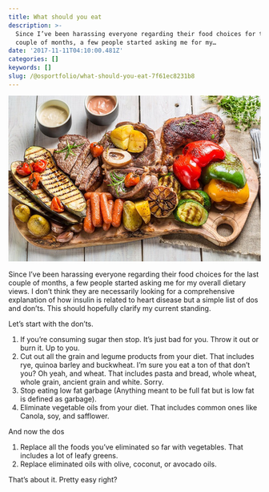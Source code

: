 ```yaml
---
title: What should you eat
description: >-
  Since I’ve been harassing everyone regarding their food choices for the last
  couple of months, a few people started asking me for my…
date: '2017-11-11T04:10:00.481Z'
categories: []
keywords: []
slug: /@osportfolio/what-should-you-eat-7f61ec8231b8
---
```


![](img/1__aLH6m4FbkesW4d77T1o4hw.jpeg)

Since I’ve been harassing everyone regarding their food choices for the last couple of months, a few people started asking me for my overall dietary views. I don’t think they are necessarily looking for a comprehensive explanation of how insulin is related to heart disease but a simple list of dos and don’ts. This should hopefully clarify my current standing.

Let’s start with the don’ts.

1.  If you’re consuming sugar then stop. It’s just bad for you. Throw it out or burn it. Up to you.
2.  Cut out all the grain and legume products from your diet. That includes rye, quinoa barley and buckwheat. I’m sure you eat a ton of that don’t you? Oh yeah, and wheat. That includes pasta and bread, whole wheat, whole grain, ancient grain and white. Sorry.
3.  Stop eating low fat garbage (Anything meant to be full fat but is low fat is defined as garbage).
4.  Eliminate vegetable oils from your diet. That includes common ones like Canola, soy, and safflower.

And now the dos

1.  Replace all the foods you’ve eliminated so far with vegetables. That includes a lot of leafy greens.
2.  Replace eliminated oils with olive, coconut, or avocado oils.

That’s about it. Pretty easy right?